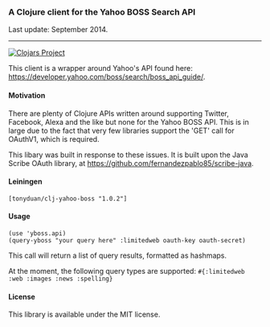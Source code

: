 ### A Clojure client for the Yahoo BOSS Search API

Last update: September 2014.

---

[![Clojars Project](https://img.shields.io/clojars/v/tonyduan/clj-yahoo-boss.svg)](https://clojars.org/tonyduan/clj-yahoo-boss)

This client is a wrapper around Yahoo's API found here:
https://developer.yahoo.com/boss/search/boss_api_guide/.

#### Motivation

There are plenty of Clojure APIs written around supporting Twitter,
Facebook, Alexa and the like but none for the Yahoo BOSS API. This is in
large due to the fact that very few libraries support the 'GET' call for
OAuthV1, which is required.

This libary was built in response to these issues. It is built upon the Java
Scribe OAuth library, at https://github.com/fernandezpablo85/scribe-java.

#### Leiningen

```
[tonyduan/clj-yahoo-boss "1.0.2"]
```

#### Usage

```
(use 'yboss.api)
(query-yboss "your query here" :limitedweb oauth-key oauth-secret)
```

This call will return a list of query results, formatted as hashmaps.

At the moment, the following query types are supported:
`#{:limitedweb :web :images :news :spelling}`

#### License

This library is available under the MIT license.
